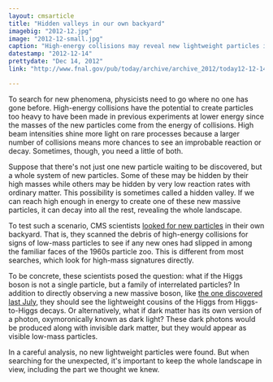 ```yaml
---
layout: cmsarticle
title: "Hidden valleys in our own backyard"
imagebig: "2012-12.jpg"
image: "2012-12-small.jpg"
caption: "High-energy collisions may reveal new lightweight particles if they are decay products of a heavy one."
datestamp: "2012-12-14"
prettydate: "Dec 14, 2012"
link: "http://www.fnal.gov/pub/today/archive/archive_2012/today12-12-14.html"

---
```


To search for new phenomena, physicists need to go where no one has gone before. High-energy collisions have the potential to create particles too heavy to have been made in previous experiments at lower energy since the masses of the new particles come from the energy of collisions. High beam intensities shine more light on rare processes because a larger number of collisions means more chances to see an improbable reaction or decay. Sometimes, though, you need a little of both.

Suppose that there's not just one new particle waiting to be discovered, but a whole system of new particles. Some of these may be hidden by their high masses while others may be hidden by very low reaction rates with ordinary matter. This possibility is sometimes called a hidden valley. If we can reach high enough in energy to create one of these new massive particles, it can decay into all the rest, revealing the whole landscape.

To test such a scenario, CMS scientists [looked for new particles](http://arxiv.org/abs/1210.7619) in their own backyard. That is, they scanned the debris of high-energy collisions for signs of low-mass particles to see if any new ones had slipped in among the familiar faces of the 1960s particle zoo. This is different from most searches, which look for high-mass signatures directly.

To be concrete, these scientists posed the question: what if the Higgs boson is not a single particle, but a family of interrelated particles? In addition to directly observing a new massive boson, like [the one discovered last July](http://www.fnal.gov/pub/presspass/press_releases/2012/Higgs-Search-LHC-20120704.html), they should see the lightweight cousins of the Higgs from Higgs-to-Higgs decays. Or alternatively, what if dark matter has its own version of a photon, oxymoronically known as dark light? These dark photons would be produced along with invisible dark matter, but they would appear as visible low-mass particles.

In a careful analysis, no new lightweight particles were found. But when searching for the unexpected, it's important to keep the whole landscape in view, including the part we thought we knew.

